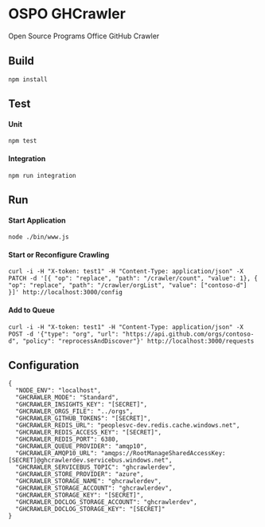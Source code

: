 # OSPO GHCrawler
Open Source Programs Office GitHub Crawler

## Build
`npm install`

## Test
#### Unit
`npm test`
#### Integration
`npm run integration`

## Run
#### Start Application
`node ./bin/www.js`
#### Start or Reconfigure Crawling
`curl -i -H "X-token: test1" -H "Content-Type: application/json" -X PATCH -d '[{ "op": "replace", "path": "/crawler/count", "value": 1}, { "op": "replace", "path": "/crawler/orgList", "value": ["contoso-d"] }]' http://localhost:3000/config`

#### Add to Queue
`curl -i -H "X-token: test1" -H "Content-Type: application/json" -X POST -d '{"type": "org", "url": "https://api.github.com/orgs/contoso-d", "policy": "reprocessAndDiscover"}' http://localhost:3000/requests`

## Configuration
```
{
  "NODE_ENV": "localhost",
  "GHCRAWLER_MODE": "Standard",
  "GHCRAWLER_INSIGHTS_KEY": "[SECRET]",
  "GHCRAWLER_ORGS_FILE": "../orgs",
  "GHCRAWLER_GITHUB_TOKENS": "[SECRET]",
  "GHCRAWLER_REDIS_URL": "peoplesvc-dev.redis.cache.windows.net",
  "GHCRAWLER_REDIS_ACCESS_KEY": "[SECRET]",
  "GHCRAWLER_REDIS_PORT": 6380,
  "GHCRAWLER_QUEUE_PROVIDER": "amqp10",
  "GHCRAWLER_AMQP10_URL": "amqps://RootManageSharedAccessKey:[SECRET]@ghcrawlerdev.servicebus.windows.net",
  "GHCRAWLER_SERVICEBUS_TOPIC": "ghcrawlerdev",
  "GHCRAWLER_STORE_PROVIDER": "azure",
  "GHCRAWLER_STORAGE_NAME": "ghcrawlerdev",
  "GHCRAWLER_STORAGE_ACCOUNT": "ghcrawlerdev",
  "GHCRAWLER_STORAGE_KEY": "[SECRET]",
  "GHCRAWLER_DOCLOG_STORAGE_ACCOUNT": "ghcrawlerdev",
  "GHCRAWLER_DOCLOG_STORAGE_KEY": "[SECRET]"
}
```
